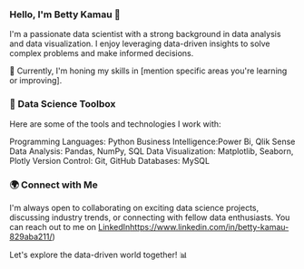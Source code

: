 ### Hello, I'm Betty Kamau 👋

I'm a passionate data scientist with a strong background in data analysis and data visualization. I enjoy leveraging data-driven insights to solve complex problems and make informed decisions.

🌱 Currently, I'm honing my skills in [mention specific areas you're learning or improving].

### 🔬 Data Science Toolbox

Here are some of the tools and technologies I work with:

Programming Languages: Python
Business Intelligence:Power Bi, Qlik Sense
Data Analysis: Pandas, NumPy, SQL
Data Visualization: Matplotlib, Seaborn, Plotly
Version Control: Git, GitHub
Databases: MySQL


### 🌍 Connect with Me

I'm always open to collaborating on exciting data science projects, discussing industry trends, or connecting with fellow data enthusiasts. You can reach out to me on [LinkedIn](https://www.linkedin.com/in/betty-kamau-829aba211/)https://www.linkedin.com/in/betty-kamau-829aba211/)

Let's explore the data-driven world together! 📊

